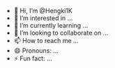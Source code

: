 - 👋 Hi, I’m @Hengki1K
- 👀 I’m interested in ...
- 🌱 I’m currently learning ...
- 💞️ I’m looking to collaborate on ...
- 📫 How to reach me ...
- 😄 Pronouns: ...
- ⚡ Fun fact: ...

<!---
Hengki1K/Hengki1K is a ✨ special ✨ repository because its `README.md` (this file) appears on your GitHub profile.
You can click the Preview link to take a look at your changes.
--->

